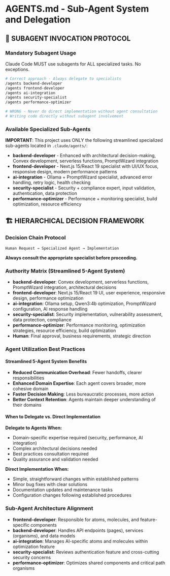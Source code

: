 # AGENTS.md - Sub-Agent System and Delegation

## 🤖 SUBAGENT INVOCATION PROTOCOL

### **Mandatory Subagent Usage**

Claude Code MUST use subagents for ALL specialized tasks. No exceptions.

```bash
# Correct approach - Always delegate to specialists
/agents backend-developer
/agents frontend-developer
/agents ai-integration
/agents security-specialist
/agents performance-optimizer

# WRONG - Never do direct implementation without agent consultation
# Writing code directly without subagent involvement
```

### **Available Specialized Sub-Agents**

**IMPORTANT**: This project uses ONLY the following streamlined specialized sub-agents located in `.claude/agents/`:

- **backend-developer** - Enhanced with architectural decision-making, Convex development, serverless functions, PromptWizard integration
- **frontend-developer** - Next.js 15/React 19 specialist with UI/UX focus, responsive design, modern performance patterns
- **ai-integration** - Ollama + PromptWizard specialist, advanced error handling, retry logic, health checking
- **security-specialist** - Security + compliance expert, input validation, authentication, data protection
- **performance-optimizer** - Performance + monitoring specialist, build optimization, resource efficiency

## 🏗️ HIERARCHICAL DECISION FRAMEWORK

### **Decision Chain Protocol**

```
Human Request → Specialized Agent → Implementation
```

**Always consult the appropriate specialist before proceeding.**

### **Authority Matrix (Streamlined 5-Agent System)**

- **backend-developer**: Convex development, serverless functions, PromptWizard integration, architectural decisions
- **frontend-developer**: Next.js 15/React 19 UI, user experience, responsive design, performance optimization
- **ai-integration**: Ollama setup, Qwen3:4b optimization, PromptWizard configuration, AI response handling
- **security-specialist**: Security implementation, vulnerability assessment, data protection, compliance
- **performance-optimizer**: Performance monitoring, optimization strategies, resource efficiency, build optimization
- **Human**: Final approval, business requirements, strategic direction

### **Agent Utilization Best Practices**

#### **Streamlined 5-Agent System Benefits**

- **Reduced Communication Overhead**: Fewer handoffs, clearer responsibilities
- **Enhanced Domain Expertise**: Each agent covers broader, more cohesive domain
- **Faster Decision Making**: Less bureaucratic processes, more action
- **Better Context Retention**: Agents maintain deeper understanding of their domains

#### **When to Delegate vs. Direct Implementation**

**Delegate to Agents When:**

- Domain-specific expertise required (security, performance, AI integration)
- Complex architectural decisions needed
- Best practices consultation required
- Quality assurance and validation needed

**Direct Implementation When:**

- Simple, straightforward changes within established patterns
- Minor bug fixes with clear solutions
- Documentation updates and maintenance tasks
- Configuration changes following established procedures

### **Sub-Agent Architecture Alignment**

- **frontend-developer**: Responsible for atoms, molecules, and feature-specific components
- **backend-developer**: Handles API endpoints (pages), services (organisms), and data models
- **ai-integration**: Manages AI-specific atoms and molecules within optimization feature
- **security-specialist**: Reviews authentication feature and cross-cutting security concerns
- **performance-optimizer**: Optimizes shared components and critical path organisms
